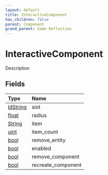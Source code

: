 ```yaml
---
layout: default
title: InteractiveComponent
has_children: false
parent: Component
grand_parent: Game Reflection
---
```

# InteractiveComponent
Description 

## Fields

| Type | Name |
|:----------|:--------------|
| [IdString](/riftbreaker-wiki/docs/game-reflection/components/id_string/) | slot |
| [float](/riftbreaker-wiki/docs/game-reflection/components/float/) | radius |
| [String](/riftbreaker-wiki/docs/game-reflection/components/string/) | item |
| [uint](/riftbreaker-wiki/docs/game-reflection/components/uint/) | item_count |
| [bool](/riftbreaker-wiki/docs/game-reflection/components/bool/) | remove_entity |
| [bool](/riftbreaker-wiki/docs/game-reflection/components/bool/) | enabled |
| [bool](/riftbreaker-wiki/docs/game-reflection/components/bool/) | remove_component |
| [bool](/riftbreaker-wiki/docs/game-reflection/components/bool/) | recreate_component |

